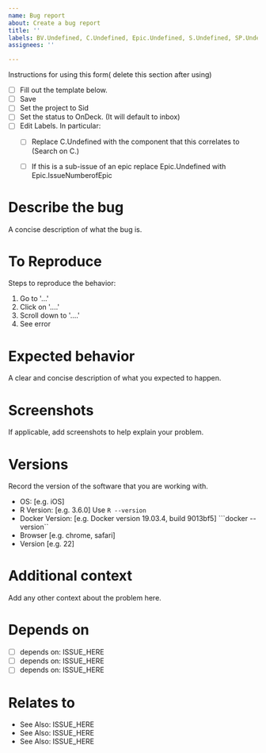 ```yaml
---
name: Bug report
about: Create a bug report
title: ''
labels: BV.Undefined, C.Undefined, Epic.Undefined, S.Undefined, SP.Undefined, bug
assignees: ''

---
```


Instructions for using this form( delete this section after using)
- [ ] Fill out the template below.
- [ ] Save
- [ ] Set the project to Sid
- [ ] Set the status to OnDeck. (It will default to inbox) 
- [ ] Edit Labels. In particular:
  - [ ] Replace C.Undefined with the component that this correlates to (Search on C.)
  - [ ] If this is a sub-issue of an epic replace Epic.Undefined with Epic.IssueNumberofEpic


# Describe the bug
A concise description of what the bug is.

# To Reproduce
Steps to reproduce the behavior:
1. Go to '...'
2. Click on '....'
3. Scroll down to '....'
4. See error

# Expected behavior
A clear and concise description of what you expected to happen.

# Screenshots
If applicable, add screenshots to help explain your problem.

# Versions
Record the version of the software that you are working with.
 - OS: [e.g. iOS]
 - R Version: [e.g. 3.6.0] Use ```R --version```
 - Docker Version: [e.g. Docker version 19.03.4, build 9013bf5] ```docker --version``
 - Browser [e.g. chrome, safari]
 - Version [e.g. 22]

# Additional context
Add any other context about the problem here.

# Depends on
- [ ] depends on: ISSUE_HERE
- [ ] depends on: ISSUE_HERE
- [ ] depends on: ISSUE_HERE

# Relates to
- See Also: ISSUE_HERE
- See Also: ISSUE_HERE
- See Also: ISSUE_HERE
